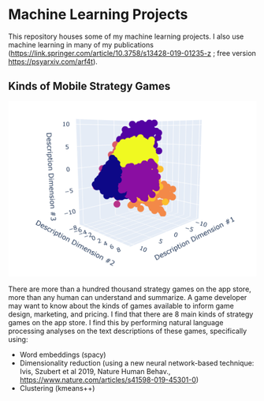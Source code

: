 # Machine Learning Projects

This repository houses some of my machine learning projects. I also use machine learning in many of my publications (https://link.springer.com/article/10.3758/s13428-019-01235-z ; free version https://psyarxiv.com/arf4t).

## Kinds of Mobile Strategy Games

![alt_text](https://raw.githubusercontent.com/rthorst/Machine_Learning/master/mobile_games/clusters.png)

There are more than a hundred thousand strategy games on the app store, more than any human can understand and summarize. A game developer may want to know about the kinds of games available to inform game design, marketing, and pricing. I find that there are 8 main kinds of strategy games on the app store. I find this by performing natural language processing analyses on the text descriptions of these games, specifically using: 

* Word embeddings (spacy)
* Dimensionality reduction (using a new neural network-based technique: Ivis, Szubert et al 2019, Nature Human Behav., https://www.nature.com/articles/s41598-019-45301-0) 
* Clustering (kmeans++)

